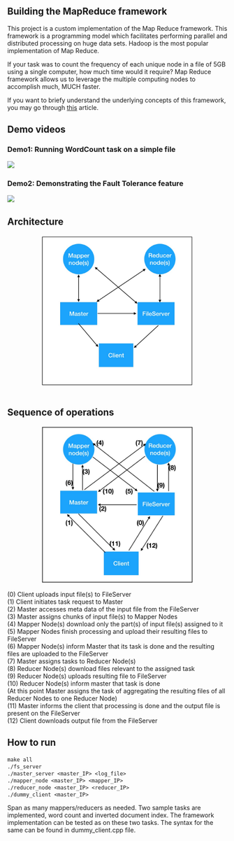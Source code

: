 ## Building the MapReduce framework
This project is a custom implementation of the Map Reduce framework. This framework is a programming model which facilitates performing parallel and distributed processing on huge data sets. Hadoop is the most popular implementation of Map Reduce. 

If your task was to count the frequency of each unique node in a file of 5GB using a single computer, how much time would it require? Map Reduce framework allows us to leverage the multiple computing nodes to accomplish much, MUCH faster. 

If you want to briefy understand the underlying concepts of this framework, you may go through [this](https://www.guru99.com/introduction-to-mapreduce.html) article.

## Demo videos

### Demo1: Running WordCount task on a simple file

[![](http://img.youtube.com/vi/cBLWVu1wu-E/0.jpg)](http://www.youtube.com/watch?v=cBLWVu1wu-E "Demo1")

### Demo2: Demonstrating the Fault Tolerance feature

[![](http://img.youtube.com/vi/mNZ8mWs5Cg0/0.jpg)](http://www.youtube.com/watch?v=mNZ8mWs5Cg0 "Demo2")


## Architecture

<!-- <center> -->
<img src="./standalone_scripts/Architecture_img.jpg" width="350" style="display:block; margin-left: auto; margin-right: auto;"/>
<!-- </center> -->

<!-- ![GitHub](./standalone_scripts/Architecture_img.jpg) -->

<br>

## Sequence of operations

<img src="./standalone_scripts/Steps.jpg" width="350"
style="display:block; margin-left: auto; margin-right: auto;"
/>

<!-- ![GitHub](./standalone_scripts/Steps.jpg) -->


(0) Client uploads input file(s) to FileServer <br>
(1) Client initiates task request to Master<br>
(2) Master accesses meta data of the input file from the FileServer<br>
(3) Master assigns chunks of input file(s) to Mapper Nodes<br>
(4) Mapper Node(s) download only the part(s) of input file(s) assigned to it<br>
(5) Mapper Nodes finish processing and upload their resulting files to FileServer<br>
(6) Mapper Node(s) inform Master that its task is done and the resulting files are uploaded to the FileServer<br>
(7) Master assigns tasks to Reducer Node(s)<br>
(8) Reducer Node(s) download files relevant to the assigned task<br>
(9) Reducer Node(s) uploads resulting file to FileServer<br>
(10) Reducer Node(s) inform master that task is done<br>
(At this point Master assigns the task of aggregating the resulting files of all Reducer Nodes to one Reducer Node)<br>
(11) Master informs the client that processing is done and the output file is present on the FileServer<br>
(12) Client downloads output file from the FileServer<br>


## How to run

```
make all
./fs_server
./master_server <master_IP> <log_file>
./mapper_node <master_IP> <mapper_IP>
./reducer_node <master_IP> <reducer_IP>
./dummy_client <master_IP>
```

Span as many mappers/reducers as needed. Two sample tasks are implemented, word count and inverted document index. The framework implementation can be tested as on these two tasks. The syntax for the same can be found in dummy_client.cpp file.

